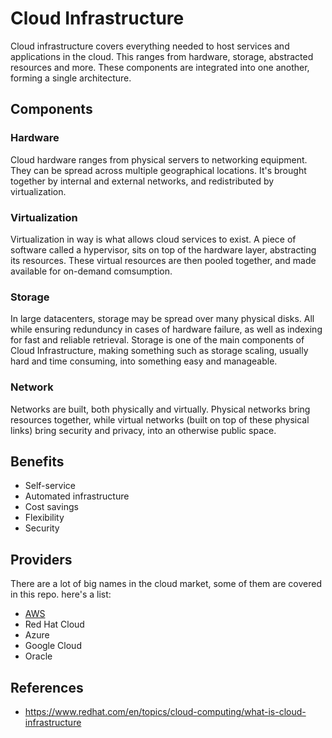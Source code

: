 # Cloud Infrastructure

Cloud infrastructure covers everything needed to host services and applications in the cloud. This ranges from hardware, storage, abstracted resources and more. These components are integrated into one another, forming a single architecture.

## Components

### Hardware

Cloud hardware ranges from physical servers to networking equipment. They can be spread across multiple geographical locations. It's brought together by internal and external networks, and redistributed by virtualization.

### Virtualization

Virtualization in way is what allows cloud services to exist. A piece of software called a hypervisor, sits on top of the hardware layer, abstracting its resources. These virtual resources are then pooled together, and made available for on-demand comsumption.

### Storage

In large datacenters, storage may be spread over many physical disks. All while ensuring redunduncy in cases of hardware failure, as well as indexing for fast and reliable retrieval. Storage is one of the main components of Cloud Infrastructure, making something such as storage scaling, usually hard and time consuming, into something easy and manageable.

### Network

Networks are built, both physically and virtually. Physical networks bring resources together, while virtual networks (built on top of these physical links) bring security and privacy, into an otherwise public space.

## Benefits

- Self-service
- Automated infrastructure
- Cost savings
- Flexibility
- Security

## Providers

There are a lot of big names in the cloud market, some of them are covered in this repo. here's a list:

- [AWS](./aws.md)
- Red Hat Cloud
- Azure
- Google Cloud
- Oracle

## References
- https://www.redhat.com/en/topics/cloud-computing/what-is-cloud-infrastructure